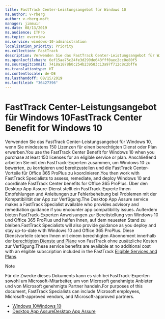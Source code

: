```yaml
---
title: FastTrack Center-Leistungsangebot für Windows 10
ms.author: v-rberg
author: v-rberg-msft
manager: jimmuir
ms.date: 08/13/2019
ms.audience: ITPro
ms.topic: overview
ms.service: windows-10-administration
localization_priority: Priority
ms.collection: FastTrack
description: Verwenden Sie das FastTrack Center-Leistungsangebot für Windows 10, wenn Sie *mindestens* 150 Lizenzen für einen berechtigten Dienst oder Plan erwerben.
ms.openlocfilehash: 6ef15aa75c24fe3d290de643fff0aec2cc0e80f5
ms.sourcegitcommit: 7418a1878b0c254b239583c13a97f712c8c2bffe
ms.translationtype: HT
ms.contentlocale: de-DE
ms.lasthandoff: 08/15/2019
ms.locfileid: "36427396"
---
```

# <a name="fasttrack-center-benefit-for-windows-10"></a><span data-ttu-id="7d3eb-103">FastTrack Center-Leistungsangebot für Windows 10</span><span class="sxs-lookup"><span data-stu-id="7d3eb-103">FastTrack Center Benefit for Windows 10</span></span>

<span data-ttu-id="7d3eb-104">Verwenden Sie das FastTrack Center-Leistungsangebot für Windows 10, wenn Sie mindestens 150 Lizenzen für einen berechtigten Dienst oder Plan erwerben.</span><span class="sxs-lookup"><span data-stu-id="7d3eb-104">You use the FastTrack Center Benefit for Windows 10 when you purchase  at least  150 licenses for an eligible service or plan.</span></span> <span data-ttu-id="7d3eb-105">Anschließend arbeiten Sie mit den FastTrack-Experten zusammen, um Windows 10 zu bewerten, zu korrigieren und bereitzustellen und die FastTrack Center-Vorteile für Office 365 ProPlus zu koordinieren.</span><span class="sxs-lookup"><span data-stu-id="7d3eb-105">You then work with FastTrack Specialists to assess, remediate, and deploy Windows 10 and coordinate FastTrack Center benefits for Office 365 ProPlus.</span></span> <span data-ttu-id="7d3eb-106">Über den Desktop App Assure-Dienst stellt ein FastTrack-Experte Ihnen Empfehlungen und Anleitungen zur Fehlerbehebung bei Problemen mit der Kompatibilität der App zur Verfügung.</span><span class="sxs-lookup"><span data-stu-id="7d3eb-106">The Desktop App Assure service makes a FastTrack Specialist available who provides advisory and remediation guidance if you encounter app compatibility issues.</span></span>  <span data-ttu-id="7d3eb-107">Außerdem bieten FastTrack-Experten Anweisungen zur Bereitstellung von Windows 10 und Office 365 ProPlus und helfen Ihnen, auf dem neuesten Stand zu bleiben.</span><span class="sxs-lookup"><span data-stu-id="7d3eb-107">FastTrack Specialists will also provide guidance as you deploy and stay up-to-date with Windows 10 and Office 365 ProPlus.</span></span> <span data-ttu-id="7d3eb-108">Diese Dienstvorteile stehen Ihnen mit einem berechtigten Abonnement innerhalb der [berechtigten Dienste und Pläne](M365-eligible-services-and-plans.md) von FastTrack ohne zusätzliche Kosten zur Verfügung.</span><span class="sxs-lookup"><span data-stu-id="7d3eb-108">These service benefits are available at no additional cost with an eligible subscription included in the FastTrack [Eligible Services and Plans](M365-eligible-services-and-plans.md).</span></span>
  
> [!NOTE]
> <span data-ttu-id="7d3eb-109">Für die Zwecke dieses Dokuments kann es sich bei FastTrack-Experten sowohl um Microsoft-Mitarbeiter, um von Microsoft genehmigte Anbieter und von Microsoft genehmigte Partner handeln.</span><span class="sxs-lookup"><span data-stu-id="7d3eb-109">For purposes of this document, FastTrack Specialists can include Microsoft employees, Microsoft-approved vendors, and Microsoft-approved partners.</span></span> 
    
- [<span data-ttu-id="7d3eb-110">Windows 10</span><span class="sxs-lookup"><span data-stu-id="7d3eb-110">Windows 10</span></span>](Win-10-windows-10.md)
- [<span data-ttu-id="7d3eb-111">Desktop App Assure</span><span class="sxs-lookup"><span data-stu-id="7d3eb-111">Desktop App Assure</span></span>](Win-10-desktop-app-assure.md)
  

  

 
